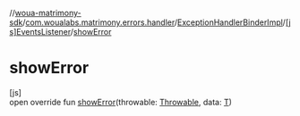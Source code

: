 //[woua-matrimony-sdk](../../../../index.md)/[com.woualabs.matrimony.errors.handler](../../index.md)/[ExceptionHandlerBinderImpl](../index.md)/[[js]EventsListener](index.md)/[showError](show-error.md)

# showError

[js]\
open override fun [showError](show-error.md)(throwable: [Throwable](https://kotlinlang.org/api/latest/jvm/stdlib/kotlin/-throwable/index.html), data: [T](index.md))
